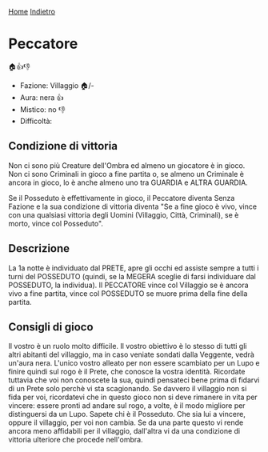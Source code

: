 [Home](/wherewolf-rules)
[Indietro](..)

# Peccatore

<span class='emoji'>🏠👍👎</span>

- Fazione: Villaggio <span class='emoji'>🏠</span>/-
- Aura: nera <span class='emoji'>👍</span>
- Mistico: no <span class='emoji'>👎</span>
- Difficoltà: 

## Condizione di vittoria

Non ci sono più Creature dell'Ombra ed almeno un giocatore è in gioco. Non ci sono Criminali in gioco a fine partita o, se almeno un Criminale è ancora in gioco, lo è anche almeno uno tra GUARDIA e ALTRA GUARDIA.

Se il Posseduto è effettivamente in gioco, il Peccatore diventa Senza Fazione e la sua condizione di vittoria diventa "Se a fine gioco è vivo, vince con una qualsiasi vittoria degli Uomini (Villaggio, Città, Criminali), se è morto, vince col Posseduto".

## Descrizione

La 1a notte è individuato dal PRETE, apre gli occhi ed assiste sempre a tutti i turni del POSSEDUTO (quindi, se la MEGERA sceglie di farsi individuare dal POSSEDUTO, la individua). Il PECCATORE vince col Villaggio se è ancora vivo a fine partita, vince col POSSEDUTO se muore prima della fine della partita.

## Consigli di gioco

Il vostro è un ruolo molto difficile. Il vostro obiettivo è lo stesso di tutti gli altri abitanti del villaggio, ma in caso veniate sondati dalla Veggente, vedrà un'aura nera. L'unico vostro alleato per non essere scambiato per un Lupo e finire quindi sul rogo è il Prete, che conosce la vostra identità. Ricordate tuttavia che voi non conoscete la sua, quindi pensateci bene prima di fidarvi di un Prete solo perchè vi sta scagionando. Se davvero il villaggio non si fida per voi, ricordatevi che in questo gioco non si deve rimanere in vita per vincere: essere pronti ad andare sul rogo, a volte, è il modo migliore per distinguersi da un Lupo. Sapete chi è il Posseduto. Che sia lui a vincere, oppure il villaggio, per voi non cambia. Se da una parte questo vi rende ancora meno affidabili per il villaggio, dall'altra vi da una condizione di vittoria ulteriore che procede nell'ombra.
